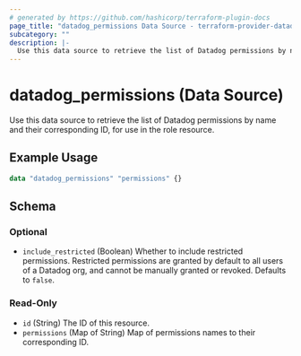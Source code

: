 ```yaml
---
# generated by https://github.com/hashicorp/terraform-plugin-docs
page_title: "datadog_permissions Data Source - terraform-provider-datadog"
subcategory: ""
description: |-
  Use this data source to retrieve the list of Datadog permissions by name and their corresponding ID, for use in the role resource.
---
```


# datadog_permissions (Data Source)

Use this data source to retrieve the list of Datadog permissions by name and their corresponding ID, for use in the role resource.

## Example Usage

```terraform
data "datadog_permissions" "permissions" {}
```

<!-- schema generated by tfplugindocs -->
## Schema

### Optional

- `include_restricted` (Boolean) Whether to include restricted permissions. Restricted permissions are granted by default to all users of a Datadog org, and cannot be manually granted or revoked. Defaults to `false`.

### Read-Only

- `id` (String) The ID of this resource.
- `permissions` (Map of String) Map of permissions names to their corresponding ID.
